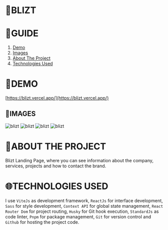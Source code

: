 # **📂BLIZT**

# **📑GUIDE**

<ol>
     <li><a href="#demo">Demo</a></li>
     <li><a href="#images">Images</a></li>
     <li><a href="#about-the-project">About The Project</a></li>
     <li><a href="#technologies-used">Technologies Used</a></li>
</ol>

# **🚀DEMO**

[https://blizt.vercel.app/](https://blizt.vercel.app/)

## **📸IMAGES**

![blizt](https://res.cloudinary.com/dos3i5jqy/image/upload/v1676342442/landing-blizt-react/blizt1_jkooe1.jpg)
![blizt](https://res.cloudinary.com/dos3i5jqy/image/upload/v1676342442/landing-blizt-react/blizt2_x6od0c.jpg)
![blizt](https://res.cloudinary.com/dos3i5jqy/image/upload/v1675550345/landing-blizt-react/blizt1dark_nd6bqr.jpg)
![blizt](https://res.cloudinary.com/dos3i5jqy/image/upload/v1675550417/landing-blizt-react/blizt2dark_gpkmt4.jpg)

# **💬ABOUT THE PROJECT**

Blizt Landing Page, where you can see information about the company, services, projects and how to contact the brand.

# **🌐TECHNOLOGIES USED**

I use `ViteJs` as development framework, `ReactJs` for interface development, `Sass` for style development, `Context API` for global state management, `React Router Dom` for project routing, `Husky` for Git hook execution, `StandardJs` as code linter, `Pnpm` for package management, `Git` for version control and `Github` for hosting the project code.
